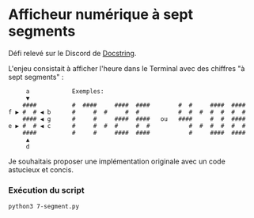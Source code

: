 # Afficheur numérique à sept segments

Défi relevé sur le Discord de [Docstring][docstring].

L'enjeu consistait à afficher l'heure dans le Terminal avec des chiffres "à sept segments" :

```
     a            Exemples:
     ▼ 
    ####          #  ####     ####  ####        #  #     ####  ####
f ▶ #  # ◀ b      #     #  #     #  #           #  #  #  #  #  #  #
    #### ◀ g      #     #     ####  ####   ou   ####     #  #  ####
e ▶ #  # ◀ c      #     #  #  #     #  #           #  #  #  #  #  #
    ####          #     #     ####  ####           #     ####  ####
     ▲
     d
```

Je souhaitais proposer une implémentation originale avec un code astucieux et concis.

### Exécution du script

```
python3 7-segment.py
```


[docstring]: https://www.docstring.fr